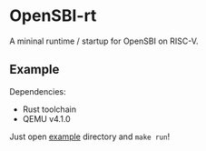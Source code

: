 # OpenSBI-rt

A mininal runtime / startup for OpenSBI on RISC-V.

## Example

Dependencies:

* Rust toolchain
* QEMU v4.1.0

Just open [example](./example) directory and `make run`!

